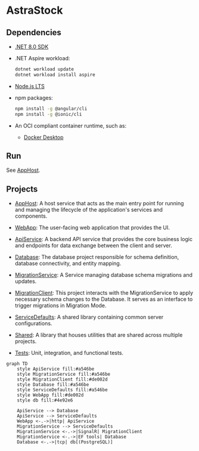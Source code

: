 # AstraStock

## Dependencies

- [.NET 8.0 SDK](https://dotnet.microsoft.com/en-us/download/dotnet/8.0)

- .NET Aspire workload:

  ```bash
  dotnet workload update
  dotnet workload install aspire
  ```

- [Node.js LTS](https://nodejs.org/)

- npm packages:

  ```bash
  npm install -g @angular/cli
  npm install -g @ionic/cli
  ```

- An OCI compliant container runtime, such as:

  - [Docker Desktop](https://www.docker.com/products/docker-desktop)

## Run

See [AppHost](AppHost/README.md).

## Projects

- [AppHost](AppHost/): A host service that acts as the main entry point for running and managing the lifecycle of the application's services and components.

- [WebApp](WebApp/): The user-facing web application that provides the UI.

- [ApiService](ApiService/): A backend API service that provides the core business logic and endpoints for data exchange between the client and server.

- [Database](Database/): The database project responsible for schema definition, database connectivity, and entity mapping.

- [MigrationService](MigrationServiceiService/): A Service managing database schema migrations and updates.

- [MigrationClient](MigrationServiceiService/Client/): This project interacts with the MigrationService to apply necessary schema changes to the Database. It serves as an interface to trigger migrations in Migration Mode.

- [ServiceDefaults](ServiceDefaults/): A shared library containing common server configurations.

- [Shared](Shared/): A library that houses utilities that are shared across multiple projects.

- [Tests](Tests/): Unit, integration, and functional tests.

```mermaid
graph TD
    style ApiService fill:#a546be
    style MigrationService fill:#a546be
    style MigrationClient fill:#de002d
    style Database fill:#a546be
    style ServiceDefaults fill:#a546be
    style WebApp fill:#de002d
    style db fill:#4e92e6

    ApiService --> Database
    ApiService --> ServiceDefaults
    WebApp <-.->|http| ApiService
    MigrationService --> ServiceDefaults
    MigrationService <-.->|SignalR| MigrationClient
    MigrationService <-.->|EF tools| Database
    Database <-.->|tcp| db[(PostgreSQL)]
```
